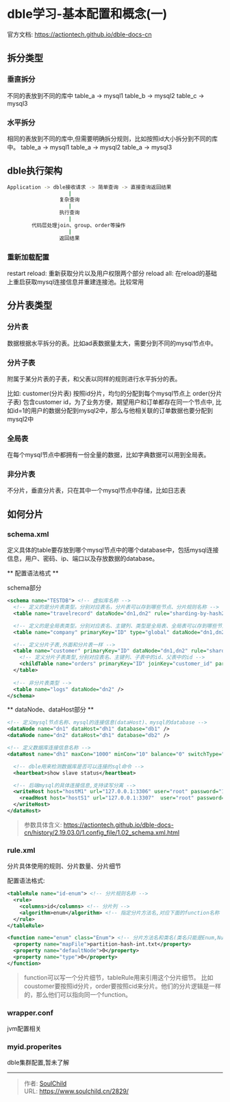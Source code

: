 # dble学习-基本配置和概念(一)

<!--more-->
官方文档: https://actiontech.github.io/dble-docs-cn

## 拆分类型
### 垂直拆分
不同的表放到不同的库中
table_a -> mysql1
table_b -> mysql2
table_c -> mysql3


### 水平拆分
相同的表放到不同的库中,但需要明确拆分规则，比如按照id大小拆分到不同的库中。
table_a -> mysql1
table_a -> mysql2
table_a -> mysql3


## dble执行架构
```bash
Application -> dble接收请求 -> 简单查询 -> 直接查询返回结果
                    |
                 复杂查询
                    |
                 执行查询
                    |
        代码层处理join、group、order等操作
                    |
                 返回结果
```

### 重新加载配置
restart
reload: 重新获取分片以及用户权限两个部分
reload all: 在reload的基础上重启获取mysql连接信息并重建连接池。比较常用


## 分片表类型
### 分片表
数据根据水平拆分的表。比如ad表数据量太大，需要分到不同的mysql节点中。

### 分片子表
附属于某分片表的子表，和父表以同样的规则进行水平拆分的表。

比如:
customer(分片表)  按照id分片，均匀的分配到每个mysql节点上
order(分片子表)   包含customer id，为了业务方便，期望用户和订单都存在同一个节点中, 比如id=1的用户的数据分配到mysql2中，那么与他相关联的订单数据也要分配到mysql2中

### 全局表
在每个mysql节点中都拥有一份全量的数据，比如字典数据可以用到全局表。

### 非分片表
不分片，垂直分片表，只在其中一个mysql节点中存储，比如日志表

## 如何分片

### schema.xml
定义具体的table要存放到哪个mysql节点中的哪个database中，包括mysql连接信息，用户、密码、ip、端口以及存放数据的database。

** 配置语法格式 **

schema部分
```xml
<schema name="TESTDB"> <!-- 虚拟库名称 -->
  <!-- 定义的是分片表类型。分别对应表名，分片表可以存到哪些节点、分片规则名称 -->
  <table name="travelrecord" dataNode="dn1,dn2" rule="sharding-by-hash2" />

  <!-- 定义的是全局表类型。分别对应表名、主键列、类型是全局表、全局表可以存到哪些节点、自增属性-->
  <table name="company" primaryKey="ID" type="global" dataNode="dn1,dn2,dn3,dn4" autoIncrement="true" />

  <!-- 定义分片子表,外面和分片表一样 -->
  <table name="customer" primaryKey="ID" dataNode="dn1,dn2" rule="sharding-by-mod">
    <!-- 定义分片子表类型,分别对应表名、主键列、子表中的id、父表中的id -->
    <childTable name="orders" primaryKey="ID" joinKey="customer_id" parentKey="id" /> <!-- 找到父表中id列等于子表中的customer_id列的记录，被分片到哪个节点中。子表的数据也会被分配到和父表同一个节点中 -->
  </table>
  
  <!-- 非分片表类型 -->
  <table name="logs" dataNode="dn2" />
</schema>
```

** dataNode、dataHost部分 **
```xml
<!-- 定义mysql节点名称、mysql的连接信息(dataHost)、mysql的database -->
<dataNode name="dn1" dataHost="dh1" database="db1" />
<dataNode name="dn2" dataHost="dh1" database="db2" />

<!-- 定义数据库连接信息名称 -->
<dataHost name="dh1" maxCon="1000" minCon="10" balance="0" switchType="-1" slaveThreshold="100">

  <!-- dble用来检测数据库是否可以连接的sql命令 -->
  <heartbeat>show slave status</heartbeat>

  <!-- 后端mysql的具体连接信息,支持读写分离 -->
  <writeHost host="hostM1" url="127.0.0.1:3306" user="root" password="123456" >
    <readHost host="hostS1" url="127.0.0.1:3307"  user="root" password="1234567" >
  </writeHost>
</dataHost>
```
> 参数具体含义: https://actiontech.github.io/dble-docs-cn/history/2.19.03.0/1.config_file/1.02_schema.xml.html

### rule.xml
分片具体使用的规则、分片数量、分片细节

配置语法格式:
```xml
<tableRule name="id-enum"> <!-- 分片规则名称 -->
  <rule>
    <columns>id</columns> <!-- 分片列 -->
    <algorithm>enum</algorithm> <!-- 指定分片方法名,对应下面的function名称 -->
  </rule>
</tableRule>

<function name="enum" class="Enum"> <!-- 分片方法名和类名(类名只能是Enum,NumberRange,Hash,StringHash,Date,PatternRange,jumpStringHash) -->
  <property name="mapFile">partition-hash-int.txt</property>
  <property name="defaultNode">0</property>
  <property name="type">0</property>
</function>
```
> function可以写一个分片细节，tableRule用来引用这个分片细节。
> 比如coustomer要按照id分片，order要按照cid来分片。他们的分片逻辑是一样的，那么他们可以指向同一个function。


### wrapper.conf
jvm配置相关

### myid.properites
dble集群配置,暂未了解






---

> 作者: [SoulChild](https://www.soulchild.cn)  
> URL: https://www.soulchild.cn/2829/  

